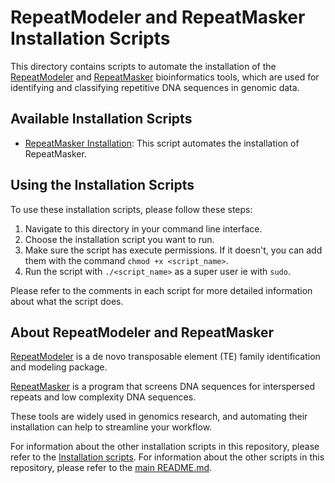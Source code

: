 # RepeatModeler and RepeatMasker Installation Scripts

This directory contains scripts to automate the installation of the [RepeatModeler](http://www.repeatmasker.org/RepeatModeler/) and [RepeatMasker](http://www.repeatmasker.org/) bioinformatics tools, which are used for identifying and classifying repetitive DNA sequences in genomic data.

## Available Installation Scripts

- [RepeatMasker Installation](./repeat_masker.sh): This script automates the installation of RepeatMasker.

## Using the Installation Scripts

To use these installation scripts, please follow these steps:

1. Navigate to this directory in your command line interface.
2. Choose the installation script you want to run.
3. Make sure the script has execute permissions. If it doesn't, you can add them with the command `chmod +x <script_name>`.
4. Run the script with `./<script_name>` as a super user ie with `sudo`.

Please refer to the comments in each script for more detailed information about what the script does.

## About RepeatModeler and RepeatMasker

[RepeatModeler](http://www.repeatmasker.org/RepeatModeler/) is a de novo transposable element (TE) family identification and modeling package.

[RepeatMasker](http://www.repeatmasker.org/) is a program that screens DNA sequences for interspersed repeats and low complexity DNA sequences.

These tools are widely used in genomics research, and automating their installation can help to streamline your workflow.

For information about the other installation scripts in this repository, please refer to the [ Installation scripts](../../README.md).
For information about the other scripts in this repository, please refer to the [main README.md](../../README.md).
